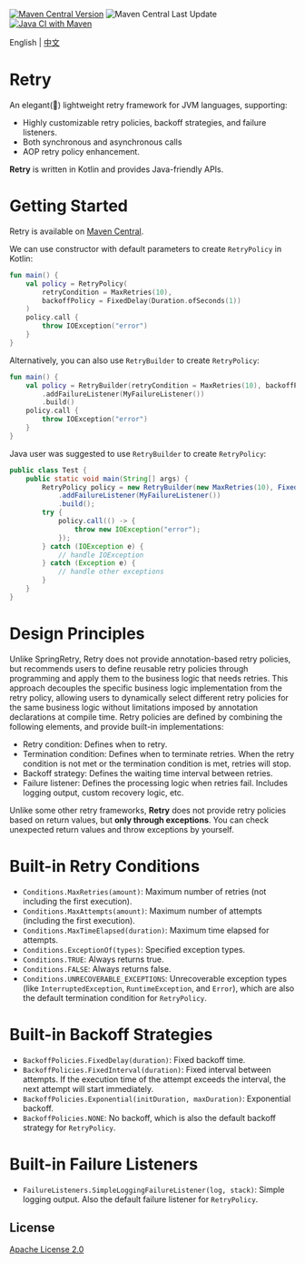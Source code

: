 [![Maven Central Version](https://img.shields.io/maven-central/v/com.github.marks-yag/retry)](https://maven-badges.herokuapp.com/maven-central/com.github.marks-yag/retry)
![Maven Central Last Update](https://img.shields.io/maven-central/last-update/com.github.marks-yag/retry)
[![Java CI with Maven](https://github.com/marks-yag/retry/actions/workflows/maven.yml/badge.svg)](https://github.com/marks-yag/retry/actions/workflows/maven.yml)

English | [中文](README_cn.md)
# Retry
An elegant(🌝) lightweight retry framework for JVM languages, supporting:
- Highly customizable retry policies, backoff strategies, and failure listeners.
- Both synchronous and asynchronous calls
- AOP retry policy enhancement.

**Retry** is written in Kotlin and provides Java-friendly APIs. 

# Getting Started
Retry is available on [Maven Central](https://mvnrepository.com/artifact/com.github.marks-yag/retry).

We can use constructor with default parameters to create `RetryPolicy` in Kotlin:
```kotlin
fun main() {
    val policy = RetryPolicy(
        retryCondition = MaxRetries(10),
        backoffPolicy = FixedDelay(Duration.ofSeconds(1))
    )
    policy.call {
        throw IOException("error")
    }
}
```
Alternatively, you can also use `RetryBuilder` to create `RetryPolicy`:
```kotlin
fun main() {
    val policy = RetryBuilder(retryCondition = MaxRetries(10), backoffPolicy = FixedDelay(Duration.ofSeconds(1)))
        .addFailureListener(MyFailureListener())
        .build()
    policy.call {
        throw IOException("error")
    }
}
```
Java user was suggested to use `RetryBuilder` to create `RetryPolicy`:
```java
public class Test {
    public static void main(String[] args) {
        RetryPolicy policy = new RetryBuilder(new MaxRetries(10), FixedDelay(Duration.ofSeconds(1)))
            .addFailureListener(MyFailureListener())
            .build();
        try {
            policy.call(() -> {
                throw new IOException("error");
            });
        } catch (IOException e) {
            // handle IOException
        } catch (Exception e) {
            // handle other exceptions
        }
    }
}
```

# Design Principles
Unlike SpringRetry, Retry does not provide annotation-based retry policies, but recommends users to define reusable retry policies through programming and apply them to the business logic that needs retries. This approach decouples the specific business logic implementation from the retry policy, allowing users to dynamically select different retry policies for the same business logic without limitations imposed by annotation declarations at compile time.
Retry policies are defined by combining the following elements, and provide built-in implementations:
- Retry condition: Defines when to retry.
- Termination condition: Defines when to terminate retries. When the retry condition is not met or the termination condition is met, retries will stop.
- Backoff strategy: Defines the waiting time interval between retries.
- Failure listener: Defines the processing logic when retries fail. Includes logging output, custom recovery logic, etc.

Unlike some other retry frameworks, **Retry** does not provide retry policies based on return values, but **only through exceptions**. You can check unexpected return values and throw exceptions by yourself.

# Built-in Retry Conditions
- `Conditions.MaxRetries(amount)`: Maximum number of retries (not including the first execution).
- `Conditions.MaxAttempts(amount)`: Maximum number of attempts (including the first execution).
- `Conditions.MaxTimeElapsed(duration)`: Maximum time elapsed for attempts.
- `Conditions.ExceptionOf(types)`: Specified exception types.
- `Conditions.TRUE`: Always returns true.
- `Conditions.FALSE`: Always returns false.
- `Conditions.UNRECOVERABLE_EXCEPTIONS`: Unrecoverable exception types (like `InterruptedException`, `RuntimeException`, and `Error`), which are also the default termination condition for `RetryPolicy`.
# Built-in Backoff Strategies
- `BackoffPolicies.FixedDelay(duration)`: Fixed backoff time.
- `BackoffPolicies.FixedInterval(duration)`: Fixed interval between attempts. If the execution time of the attempt exceeds the interval, the next attempt will start immediately.
- `BackoffPolicies.Exponential(initDuration, maxDuration)`: Exponential backoff.
- `BackoffPolicies.NONE`: No backoff, which is also the default backoff strategy for `RetryPolicy`.
# Built-in Failure Listeners
- `FailureListeners.SimpleLoggingFailureListener(log, stack)`: Simple logging output. Also the default failure listener for `RetryPolicy`.

## License
[Apache License 2.0](LICENSE)
